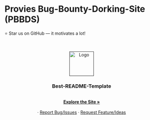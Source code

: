 # Provies Bug-Bounty-Dorking-Site (PBBDS)

:star: Star us on GitHub — it motivates a lot!

<br />
<p align="center">
  <a href="">
    <img src="images/logo.png" alt="Logo" width="80" height="80">
  </a>

  <h3 align="center">Best-README-Template</h3>

  <p align="center">
    <br />
    <a href="https://provie.github.io/Provies-Bug-Bounty-Dorking-Site-PBBDS/"><strong>Explore the Site »</strong></a>
    <br />
    <br />
    ·
    <a href="https://github.com/provie/Provies-Bug-Bounty-Dorking-Site-PBBDS/issues/new">Report Bug/Issues</a>
    ·
    <a href="https://github.com/provie/Provies-Bug-Bounty-Dorking-Site-PBBDS/discussions/new">Request Feature/Ideas</a>
  </p>
</p>
